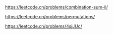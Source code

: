 https://leetcode.cn/problems/combination-sum-ii/

https://leetcode.cn/problems/permutations/

https://leetcode.cn/problems/4sjJUc/

